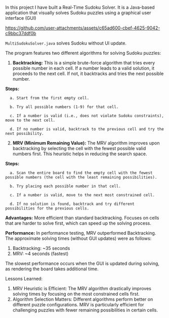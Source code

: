 In this project I have built a Real-Time Sudoku Solver. It is a Java-based application that visually solves Sudoku puzzles using a graphical user interface (GUI)

https://github.com/user-attachments/assets/c65ad600-cbef-4625-9042-c9bbc37ddf0b

`MultiSudokuSolver.java` solves Sudoku without UI update.

The program features two different algorithms for solving Sudoku puzzles:

1. **Backtracking:** This is a simple brute-force algorithm that tries every possible number in each cell. If a number leads to a valid solution, it proceeds to the next cell. If not, it backtracks and tries the next possible number.

**Steps:**

      a. Start from the first empty cell.
      
      b. Try all possible numbers (1-9) for that cell.
      
      c. If a number is valid (i.e., does not violate Sudoku constraints), move to the next cell.
      
      d. If no number is valid, backtrack to the previous cell and try the next possibility.

2. **MRV (Minimum Remaining Value):** The MRV algorithm improves upon backtracking by selecting the cell with the fewest possible valid numbers first. This heuristic helps in reducing the search space.

**Steps:**

      a. Scan the entire board to find the empty cell with the fewest possible numbers (the cell with the least remaining possibilities).

      b. Try placing each possible number in that cell.

      c. If a number is valid, move to the next most constrained cell.

      d. If no solution is found, backtrack and try different possibilities for the previous cells.

**Advantages:** More efficient than standard backtracking. Focuses on cells that are harder to solve first, which can speed up the solving process.

**Performance:** In performance testing, MRV outperformed Backtracking. The approximate solving times (without GUI updates) were as follows:
1. Backtracking: ~35 seconds
2. MRV: ~4 seconds (fastest)

The slowest performance occurs when the GUI is updated during solving, as rendering the board takes additional time.

Lessons Learned:
1. MRV Heuristic is Efficient: The MRV algorithm drastically improves solving times by focusing on the most constrained cells first.
2. Algorithm Selection Matters: Different algorithms perform better on different puzzle configurations. MRV is particularly efficient for challenging puzzles with fewer remaining possibilities in certain cells.
